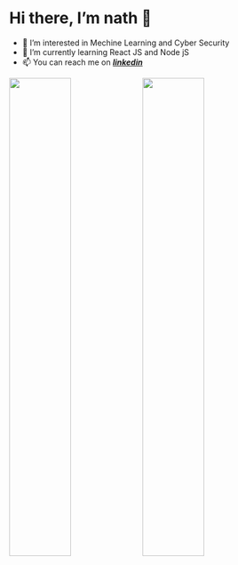 # Hi there, I’m nath 👋
- 👀 I’m interested in Mechine Learning and Cyber Security
- 🌱 I’m currently learning React JS and Node jS
- 📫 You can reach me on [**_linkedin_**](https://www.linkedin.com/in/anathapindika-surja-putra-18632b204/) 

 <!---<h1 align="Center">Github Stats</h1> <br>--->

<img align="left" width="47%" src="https://github-readme-stats.vercel.app/api?username=nath2006&show_icons=true&theme=tokyonight"/>
      
<img align="left" width="47%"  src="https://github-readme-stats.vercel.app/api/top-langs/?username=nath2006&layout=compact&theme=tokyonight"/>
 


<!---
- 💞️ I’m looking to collaborate on ...
--->



<!---
nath2006/nath2006 is a ✨ special ✨ repository because its `README.md` (this file) appears on your GitHub profile.
You can click the Preview link to take a look at your changes.
--->
